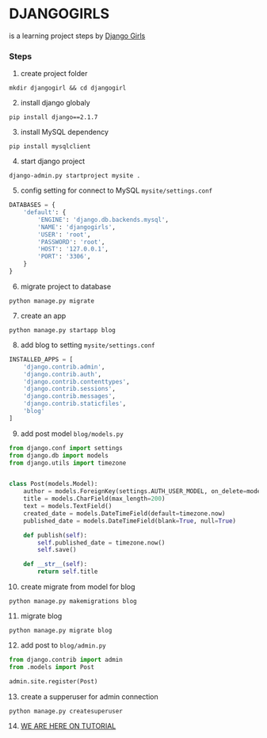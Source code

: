 # DJANGOGIRLS
is a learning project steps by [Django Girls](https://tutorial.djangogirls.org/en)

### Steps

1. create project folder
```
mkdir djangogirl && cd djangogirl
```
2. install django globaly
```
pip install django==2.1.7
``` 
3. install MySQL dependency
```
pip install mysqlclient
```
4. start django project
```
django-admin.py startproject mysite .
```
5. config setting for connect to MySQL `mysite/settings.conf`
```python
DATABASES = {
    'default': {
        'ENGINE': 'django.db.backends.mysql',
        'NAME': 'djangogirls',
        'USER': 'root',
        'PASSWORD': 'root',
        'HOST': '127.0.0.1',
        'PORT': '3306',
    }
}
```
6. migrate project to database 
```
python manage.py migrate
```
7. create an app
```
python manage.py startapp blog
```
8. add blog to setting `mysite/settings.conf`
```python
INSTALLED_APPS = [
    'django.contrib.admin',
    'django.contrib.auth',
    'django.contrib.contenttypes',
    'django.contrib.sessions',
    'django.contrib.messages',
    'django.contrib.staticfiles',
    'blog'
]
```
9. add post model `blog/models.py`
```python
from django.conf import settings
from django.db import models
from django.utils import timezone


class Post(models.Model):
    author = models.ForeignKey(settings.AUTH_USER_MODEL, on_delete=models.CASCADE)
    title = models.CharField(max_length=200)
    text = models.TextField()
    created_date = models.DateTimeField(default=timezone.now)
    published_date = models.DateTimeField(blank=True, null=True)

    def publish(self):
        self.published_date = timezone.now()
        self.save()

    def __str__(self):
        return self.title
```
10. create migrate from model for blog
```
python manage.py makemigrations blog
```
11. migrate blog
```
python manage.py migrate blog
```
12. add post to `blog/admin.py`
```python
from django.contrib import admin
from .models import Post

admin.site.register(Post)
```
13. create a supperuser for admin connection
```
python manage.py createsuperuser
```

14. [WE ARE HERE ON TUTORIAL](https://tutorial.djangogirls.org/en/deploy/)